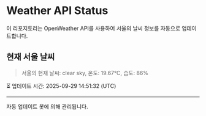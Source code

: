 
# Weather API Status

이 리포지토리는 OpenWeather API를 사용하여 서울의 날씨 정보를 자동으로 업데이트합니다.

## 현재 서울 날씨
> 서울의 현재 날씨: clear sky, 온도: 19.67°C, 습도: 86%

⏳ 업데이트 시간: 2025-09-29 14:51:32 (UTC)

---
자동 업데이트 봇에 의해 관리됩니다.
